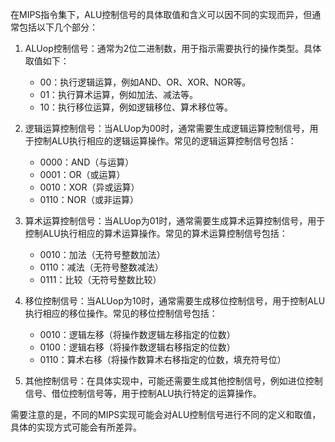 在MIPS指令集下，ALU控制信号的具体取值和含义可以因不同的实现而异，但通常包括以下几个部分：

1. ALUop控制信号：通常为2位二进制数，用于指示需要执行的操作类型。具体取值如下：

   - 00：执行逻辑运算，例如AND、OR、XOR、NOR等。
   - 01：执行算术运算，例如加法、减法等。
   - 10：执行移位运算，例如逻辑移位、算术移位等。

2. 逻辑运算控制信号：当ALUop为00时，通常需要生成逻辑运算控制信号，用于控制ALU执行相应的逻辑运算操作。常见的逻辑运算控制信号包括：

   - 0000：AND（与运算）
   - 0001：OR（或运算）
   - 0010：XOR（异或运算）
   - 0110：NOR（或非运算）

3. 算术运算控制信号：当ALUop为01时，通常需要生成算术运算控制信号，用于控制ALU执行相应的算术运算操作。常见的算术运算控制信号包括：

   - 0010：加法（无符号整数加法）
   - 0110：减法（无符号整数减法）
   - 0111：比较（无符号整数比较）

4. 移位控制信号：当ALUop为10时，通常需要生成移位控制信号，用于控制ALU执行相应的移位操作。常见的移位控制信号包括：

   - 0010：逻辑左移（将操作数逻辑左移指定的位数）
   - 0100：逻辑右移（将操作数逻辑右移指定的位数）
   - 0110：算术右移（将操作数算术右移指定的位数，填充符号位）

5. 其他控制信号：在具体实现中，可能还需要生成其他控制信号，例如进位控制信号、借位控制信号等，用于控制ALU执行特定的运算操作。

需要注意的是，不同的MIPS实现可能会对ALU控制信号进行不同的定义和取值，具体的实现方式可能会有所差异。